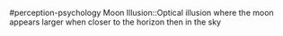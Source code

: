 #perception-psychology 
Moon Illusion::Optical illusion where the moon appears larger when closer to the horizon then in the sky